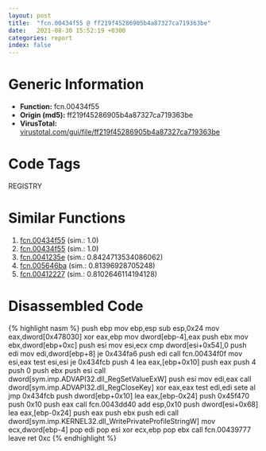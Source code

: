 ```yaml
---
layout: post
title:  "fcn.00434f55 @ ff219f45286905b4a87327ca719363be"
date:   2021-08-30 15:52:19 +0300
categories: report
index: false
---
```


# Generic Information
- **Function:** fcn.00434f55
- **Origin (md5):** ff219f45286905b4a87327ca719363be
- **VirusTotal:** [virustotal.com/gui/file/ff219f45286905b4a87327ca719363be][virustotal_ref]

# Code Tags
<span class="tag" id="REGISTRY">REGISTRY</span>


# Similar Functions

1. [fcn.00434f55][similar_1_ref] (sim.: 1.0)
2. [fcn.00434f55][similar_2_ref] (sim.: 1.0)
3. [fcn.0041235e][similar_3_ref] (sim.: 0.8424713534086062)
4. [fcn.005646ba][similar_4_ref] (sim.: 0.81396928705248)
5. [fcn.00412227][similar_5_ref] (sim.: 0.8102646114194128)


# Disassembled Code

{% highlight nasm %}
push ebp
mov ebp,esp
sub esp,0x24
mov eax,dword[0x478030]
xor eax,ebp
mov dword[ebp-4],eax
push ebx
mov ebx,dword[ebp+0xc]
push esi
mov esi,ecx
cmp dword[esi+0x54],0
push edi
mov edi,dword[ebp+8]
je 0x434fa6
push edi
call fcn.00434f0f
mov esi,eax
test esi,esi
je 0x434fcb
push 4
lea eax,[ebp+0x10]
push eax
push 4
push 0
push ebx
push esi
call dword[sym.imp.ADVAPI32.dll_RegSetValueExW]
push esi
mov edi,eax
call dword[sym.imp.ADVAPI32.dll_RegCloseKey]
xor eax,eax
test edi,edi
sete al
jmp 0x434fcb
push dword[ebp+0x10]
lea eax,[ebp-0x24]
push 0x45f470
push 0x10
push eax
call fcn.0043dd40
add esp,0x10
push dword[esi+0x68]
lea eax,[ebp-0x24]
push eax
push ebx
push edi
call dword[sym.imp.KERNEL32.dll_WritePrivateProfileStringW]
mov ecx,dword[ebp-4]
pop edi
pop esi
xor ecx,ebp
pop ebx
call fcn.00439777
leave 
ret 0xc
{% endhighlight %}


[similar_1_ref]: /report/fcn.00434f55@44e1ffcf4e71f4505c09d520fd75f1e4
[similar_2_ref]: /report/fcn.00434f55@8e21fa3f0489a6a256cf202e57f712bc
[similar_3_ref]: /report/fcn.0041235e@7b00dd8f2abf54a73bfb09681334ff78
[similar_4_ref]: /report/fcn.005646ba@14b20b07906a36e23f2230c8042160f2
[similar_5_ref]: /report/fcn.00412227@a1c6b07868a0eea8f4ee5a872aa71909
[virustotal_ref]: https://www.virustotal.com/gui/file/ff219f45286905b4a87327ca719363be